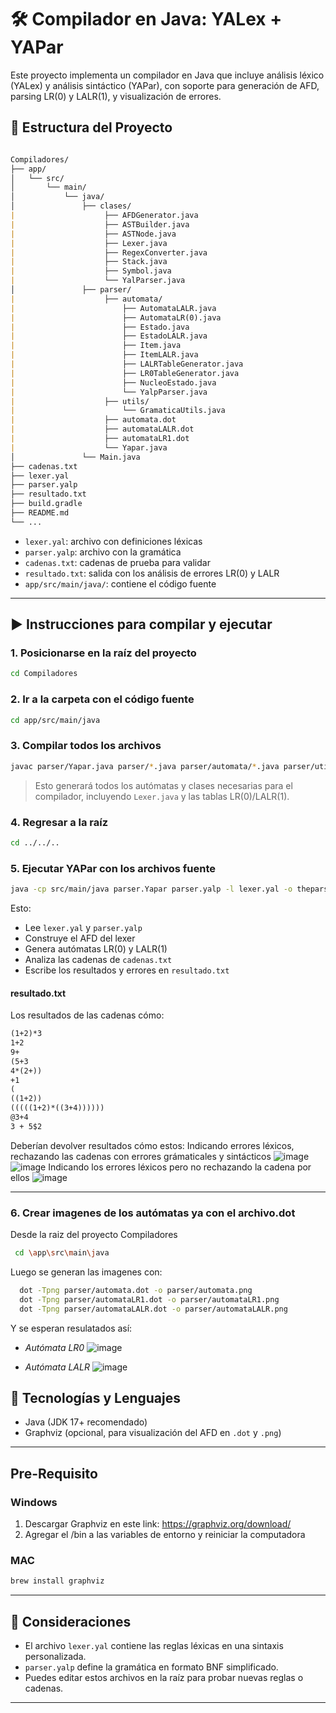 # 🛠️ Compilador en Java: YALex + YAPar

Este proyecto implementa un compilador en Java que incluye análisis léxico (YALex) y análisis sintáctico (YAPar), con soporte para generación de AFD, parsing LR(0) y LALR(1), y visualización de errores.

## 📁 Estructura del Proyecto

```markdown

Compiladores/
├── app/
│   └── src/
│       └── main/
│           └── java/
│               ├── clases/
|                    ├── AFDGenerator.java
|                    ├── ASTBuilder.java
|                    ├── ASTNode.java
|                    ├── Lexer.java
|                    ├── RegexConverter.java
|                    ├── Stack.java
|                    ├── Symbol.java
|                    └── YalParser.java
│               ├── parser/
|                    ├── automata/
|                        ├── AutomataLALR.java
|                        ├── AutomataLR(0).java
|                        ├── Estado.java
|                        ├── EstadoLALR.java
|                        ├── Item.java
|                        ├── ItemLALR.java
|                        ├── LALRTableGenerator.java
|                        ├── LR0TableGenerator.java
|                        ├── NucleoEstado.java
|                        └── YalpParser.java
|                    ├── utils/
|                        └── GramaticaUtils.java
|                    ├── automata.dot
|                    ├── automataLALR.dot
|                    ├── automataLR1.dot
|                    └── Yapar.java
│               └── Main.java
├── cadenas.txt
├── lexer.yal
├── parser.yalp
├── resultado.txt
├── build.gradle
├── README.md
└── ...

````

- `lexer.yal`: archivo con definiciones léxicas
- `parser.yalp`: archivo con la gramática
- `cadenas.txt`: cadenas de prueba para validar
- `resultado.txt`: salida con los análisis de errores LR(0) y LALR
- `app/src/main/java/`: contiene el código fuente

---

## ▶️ Instrucciones para compilar y ejecutar

### 1. Posicionarse en la raíz del proyecto

```bash
cd Compiladores
````

### 2. Ir a la carpeta con el código fuente

```bash
cd app/src/main/java
```

### 3. Compilar todos los archivos

```bash
javac parser/Yapar.java parser/*.java parser/automata/*.java parser/utils/*.java clases/*.java
```

> Esto generará todos los autómatas y clases necesarias para el compilador, incluyendo `Lexer.java` y las tablas LR(0)/LALR(1).

### 4. Regresar a la raíz

```bash
cd ../../..
```

### 5. Ejecutar YAPar con los archivos fuente

```bash
java -cp src/main/java parser.Yapar parser.yalp -l lexer.yal -o theparser
```

Esto:

* Lee `lexer.yal` y `parser.yalp`
* Construye el AFD del lexer
* Genera autómatas LR(0) y LALR(1)
* Analiza las cadenas de `cadenas.txt`
* Escribe los resultados y errores en `resultado.txt`

#### resultado.txt
Los resultados de las cadenas cómo: 
```markdown
(1+2)*3    
1+2         
9+        
(5+3       
4*(2+))    
+1         
(          
((1+2))
(((((1+2)*((3+4))))))
@3+4
3 + 5$2
````

Deberían devolver resultados cómo estos: 
Indicando errores léxicos, rechazando las cadenas con errores grámaticales y sintácticos
![image](https://github.com/user-attachments/assets/35cdcd11-0750-4284-96e1-bc4e454ad147)
![image](https://github.com/user-attachments/assets/db927654-11ed-4ad0-8943-6a7eed324ad6)
Indicando los errores léxicos pero no rechazando la cadena por ellos
![image](https://github.com/user-attachments/assets/b71b778f-1863-401c-8468-e93f4a20e226)

---
### 6. Crear imagenes de los autómatas ya con el archivo.dot
Desde la raiz del proyecto Compiladores
```bash
 cd \app\src\main\java
```
Luego se generan las imagenes con:
```bash
  dot -Tpng parser/automata.dot -o parser/automata.png
  dot -Tpng parser/automataLR1.dot -o parser/automataLR1.png
  dot -Tpng parser/automataLALR.dot -o parser/automataLALR.png
```
Y se esperan resulatados así: 
- *Autómata LR0*
  ![image](https://github.com/user-attachments/assets/1fae3822-6a64-4d36-9433-dc5658433e42)

- *Autómata LALR*
  ![image](https://github.com/user-attachments/assets/edff4d49-b9c2-4569-a769-b34b5b2bd7b7)


## 🔧 Tecnologías y Lenguajes

- Java (JDK 17+ recomendado)
- Graphviz (opcional, para visualización del AFD en `.dot` y `.png`)
  
---

## Pre-Requisito
### Windows
1. Descargar Graphviz en este link: https://graphviz.org/download/ 
2. Agregar el /bin a las variables de entorno y reiniciar la computadora
### MAC
```java
brew install graphviz 
```

---

## 🧠 Consideraciones

* El archivo `lexer.yal` contiene las reglas léxicas en una sintaxis personalizada.
* `parser.yalp` define la gramática en formato BNF simplificado.
* Puedes editar estos archivos en la raíz para probar nuevas reglas o cadenas.

---

